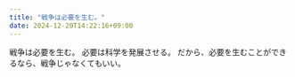 ```yaml
---
title: "戦争は必要を生む。"
date: 2024-12-20T14:22:16+09:00
---
```

戦争は必要を生む。
必要は科学を発展させる。
だから、必要を生むことができるなら、戦争じゃなくてもいい。
